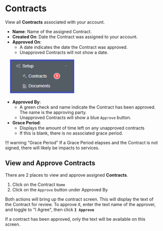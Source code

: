 # Contracts
View all **Contracts** associated with your account. 

+ **Name**: Name of the assigned Contract.
+ **Created On**: Date the Contract was assigned to your account. 
+ **Approved On**: 
    + A date indicates the date the Contract was approved. 
    + Unapproved Contracts will not show a date. 

&emsp;![alt-text][contracts]

+ **Approved By**: 
    + A green check and name indicate the Contract has been approved. The name is the approving party. 
    + Unapproved Contracts will show a blue `Approve` button. 
+ **Grace Period**: 
    + Displays the amount of time left on any unapproved contracts
    + If this is blank, there is no associated grace period.
    
!!! warning "Grace Period"
    If a Grace Period elapses and the Contract is not signed, there will likely be impacts to services. 
    
## View and Approve Contracts
There are 2 places to view and approve assigned **Contracts**.

1. Click on the Contract `Name`
2. Click on the `Approve` button under Approved By

Both actions will bring up the contract screen. This will display the text of the Contract for review. To approve it, enter the text name of the approver, and toggle to "I Agree", then click **`I Approve`**  

If a contract has been approved, only the text will be available on this screen.

[contracts]: img/cp-contracts.png
